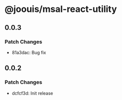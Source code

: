 # @joouis/msal-react-utility

## 0.0.3

### Patch Changes

- 81a3dac: Bug fix

## 0.0.2

### Patch Changes

- dcfcf3d: Init release
